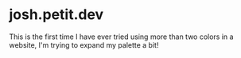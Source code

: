 # josh.petit.dev

This is the first time I have ever tried using more than two colors in a
website, I'm trying to expand my palette a bit!
